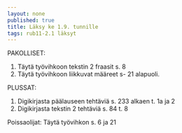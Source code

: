 ```yaml
---
layout: none
published: true
title: Läksy ke 1.9. tunnille
tags: rub11-2.1 läksyt
---
```

PAKOLLISET:
1. Täytä työvihkoon tekstin 2 fraasit s. 8
2. Täytä työvihkoon liikkuvat määreet s- 21 alapuoli.

PLUSSAT:
1. Digikirjasta päälauseen tehtäviä s. 233 alkaen t. 1a ja 2
2. Digikirjasta tekstin 2 tehtäviä s. 84 t. 8

Poissaolijat:
Täytä työvihkon s. 6 ja 21
